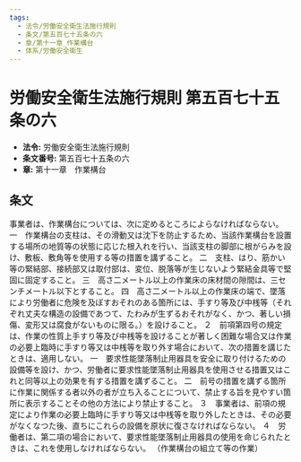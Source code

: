 ```yaml
---
tags:
  - 法令/労働安全衛生法施行規則
  - 条文/第五百七十五条の六
  - 章/第十一章_作業構台
  - 体系/労働安全衛生
---
```

# 労働安全衛生法施行規則 第五百七十五条の六

- **法令:** 労働安全衛生法施行規則
- **条文番号:** 第五百七十五条の六
- **章:** 第十一章　作業構台

## 条文
事業者は、作業構台については、次に定めるところによらなければならない。
一　作業構台の支柱は、その滑動又は沈下を防止するため、当該作業構台を設置する場所の地質等の状態に応じた根入れを行い、当該支柱の脚部に根がらみを設け、敷板、敷角等を使用する等の措置を講ずること。
二　支柱、はり、筋かい等の緊結部、接続部又は取付部は、変位、脱落等が生じないよう緊結金具等で堅固に固定すること。
三　高さ二メートル以上の作業床の床材間の隙間は、三センチメートル以下とすること。
四　高さ二メートル以上の作業床の端で、墜落により労働者に危険を及ぼすおそれのある箇所には、手すり等及び中桟等（それぞれ丈夫な構造の設備であつて、たわみが生ずるおそれがなく、かつ、著しい損傷、変形又は腐食がないものに限る。）を設けること。
２　前項第四号の規定は、作業の性質上手すり等及び中桟等を設けることが著しく困難な場合又は作業の必要上臨時に手すり等又は中桟等を取り外す場合において、次の措置を講じたときは、適用しない。
一　要求性能墜落制止用器具を安全に取り付けるための設備等を設け、かつ、労働者に要求性能墜落制止用器具を使用させる措置又はこれと同等以上の効果を有する措置を講ずること。
二　前号の措置を講ずる箇所に作業に関係する者以外の者が立ち入ることについて、禁止する旨を見やすい箇所に表示することその他の方法により禁止すること。
３　事業者は、前項の規定により作業の必要上臨時に手すり等又は中桟等を取り外したときは、その必要がなくなつた後、直ちにこれらの設備を原状に復さなければならない。
４　労働者は、第二項の場合において、要求性能墜落制止用器具の使用を命じられたときは、これを使用しなければならない。
（作業構台の組立て等の作業）

